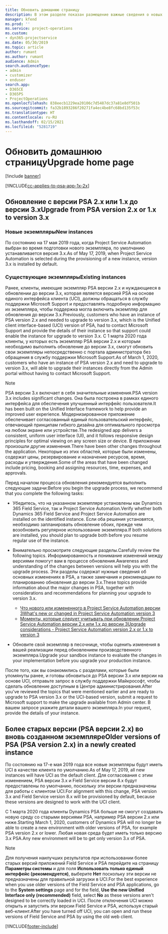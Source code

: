 ```yaml
---
title: Обновить домашнюю страницу
description: В этом разделе показан размещение важные сведения о новых возможностях и измененных в Dynamics 365 Project Service Automation, и о процессе обновления до новейшей версии.
manager: kfend
ms.prod: ''
ms.service: project-operations
ms.custom:
- dyn365-projectservice
ms.date: 05/30/2019
ms.topic: article
author: rumant
ms.author: rumant
audience: Admin
search.audienceType:
- admin
- customizer
- enduser
search.app:
- D365CE
- D365PS
- ProjectOperations
ms.openlocfilehash: 838eecb1229ea20106c7d5487dc37a81e8df501b
ms.sourcegitcommit: fa32b1893286f20271fa4ec4be8fc68bd135f53c
ms.translationtype: HT
ms.contentlocale: ru-RU
ms.lasthandoff: 02/15/2021
ms.locfileid: "5281719"
---
```

# <a name="upgrade-home-page"></a><span data-ttu-id="45b3a-103">Обновить домашнюю страницу</span><span class="sxs-lookup"><span data-stu-id="45b3a-103">Upgrade home page</span></span>

[!include [banner](../includes/psa-now-project-operations.md)]

[!INCLUDE[cc-applies-to-psa-app-1x-2x](../includes/cc-applies-to-psa-app-1x-2x.md)]

## <a name="upgrade-from-psa-version-2x-or-1x-to-version-3x"></a><span data-ttu-id="45b3a-104">Обновление с версии PSA 2.x или 1.x до версии 3.x</span><span class="sxs-lookup"><span data-stu-id="45b3a-104">Upgrade from PSA version 2.x or 1.x to version 3.x</span></span>

### <a name="new-instances"></a><span data-ttu-id="45b3a-105">Новые экземпляры</span><span class="sxs-lookup"><span data-stu-id="45b3a-105">New instances</span></span>

<span data-ttu-id="45b3a-106">По состоянию на 17 мая 2019 года, когда Project Service Automation выбран во время подготовки нового экземпляра, по умолчанию устанавливается версия 3.x.</span><span class="sxs-lookup"><span data-stu-id="45b3a-106">As of May 17, 2019, when Project Service Automation is selected during the provisioning of a new instance, version 3.x is installed by default.</span></span>

### <a name="existing-instances"></a><span data-ttu-id="45b3a-107">Существующие экземпляры</span><span class="sxs-lookup"><span data-stu-id="45b3a-107">Existing instances</span></span>

<span data-ttu-id="45b3a-108">Ранее, клиенты, имеющие экземпляр PSA версии 2.x и нуждающиеся в обновлении до версии 3.x, которая является версией PSA на основе единого интерфейса клиента (UCI), должны обращаться в службу поддержки Microsoft Support и предоставлять подробную информацию их экземпляра, чтобы поддержка могла включить экземпляр для обновления до версии 3.x.</span><span class="sxs-lookup"><span data-stu-id="45b3a-108">Previously, customers who have an instance of PSA version 2.x and needed to upgrade to version 3.x, which is the Unified client interface-based (UCI) version of PSA, had to contact Microsoft Support and provide the details of their instance so that support could enable the instance for upgrade to version 3.x.</span></span> <span data-ttu-id="45b3a-109">С 1 марта 2020 года клиенты, у которых есть экземпляр PSA версии 2.x и которым необходимо выполнить обновление до версии 3.x, смогут обновить свои экземпляры непосредственно с портала администратора без обращения в службу поддержки Microsoft Support.</span><span class="sxs-lookup"><span data-stu-id="45b3a-109">As of March 1, 2020, customers who have an instance of PSA version 2.x and need to upgrade to version 3.x, will able to upgrade their instances directly from the Admin portal without having to contact Microsoft Support.</span></span>  

> [!NOTE]
> <span data-ttu-id="45b3a-110">PSA версии 3.x включает в себя значительные изменения.</span><span class="sxs-lookup"><span data-stu-id="45b3a-110">PSA version 3.x includes significant changes.</span></span> <span data-ttu-id="45b3a-111">Она была построена в рамках единого интерфейса для обеспечения улучшенный интерфейс пользователя.</span><span class="sxs-lookup"><span data-stu-id="45b3a-111">It has been built on the Unified Interface framework to help provide an improved user experience.</span></span> <span data-ttu-id="45b3a-112">Модернизированное приложение обеспечивает согласованный единый пользовательский интерфейс, отвечающий принципам гибкого дизайна для оптимального просмотра на любом экране или устройстве.</span><span class="sxs-lookup"><span data-stu-id="45b3a-112">The redesigned app delivers a consistent, uniform user interface (UI), and it follows responsive design principles for optimal viewing on any screen size or device.</span></span> <span data-ttu-id="45b3a-113">В приложении произошли другие изменения.</span><span class="sxs-lookup"><span data-stu-id="45b3a-113">There have been other changes throughout the application.</span></span> <span data-ttu-id="45b3a-114">Некоторые из этих областей, которые были изменены, содержат цены, резервирование и назначение ресурсов, время, расходы и утверждения.</span><span class="sxs-lookup"><span data-stu-id="45b3a-114">Some of the areas that have been changed include pricing, booking and assigning resources, time, expenses, and approvals.</span></span>

<span data-ttu-id="45b3a-115">Перед началом процесса обновления рекомендуется выполнить следующие задачи:</span><span class="sxs-lookup"><span data-stu-id="45b3a-115">Before you begin the upgrade process, we recommend that you complete the following tasks:</span></span>

- <span data-ttu-id="45b3a-116">Убедитесь, что на указанном экземпляре установлены как Dynamics 365 Field Service, так и Project Service Automation.</span><span class="sxs-lookup"><span data-stu-id="45b3a-116">Verify whether both Dynamics 365 Field Service and Project Service Automation are installed on the identified instance.</span></span> <span data-ttu-id="45b3a-117">Если оба решения установятся, необходимо запланировать обновление обоих, прежде чем возобновить регулярное использование экземпляра.</span><span class="sxs-lookup"><span data-stu-id="45b3a-117">If both solutions are installed, you should plan to upgrade both before you resume regular use of the instance.</span></span>
- <span data-ttu-id="45b3a-118">Внимательно просмотрите следующие разделы.</span><span class="sxs-lookup"><span data-stu-id="45b3a-118">Carefully review the following topics.</span></span> <span data-ttu-id="45b3a-119">Информированность и понимание изменений между версиями помогут вам в процессе обновления.</span><span class="sxs-lookup"><span data-stu-id="45b3a-119">Awareness and understanding of the changes between versions will help you with the upgrade process.</span></span> <span data-ttu-id="45b3a-120">Эти разделы содержат нужные сведения об основных изменениях в PSA, а также замечания и рекомендации по планированию обновления до версии 3.x.</span><span class="sxs-lookup"><span data-stu-id="45b3a-120">These topics provide information about the major changes in PSA, together with considerations and recommendations for planning your upgrade to version 3.x.</span></span>

    - [<span data-ttu-id="45b3a-121">Что нового или измененного в Project Service Automation версии 3</span><span class="sxs-lookup"><span data-stu-id="45b3a-121">What's new or changed in Project Service Automation version 3</span></span>](whats-new-changed-v3.md)
    - [<span data-ttu-id="45b3a-122">Моменты, которые следует учитывать при обновлении Project Service Automation версии 2.x или 1.x до версии 3</span><span class="sxs-lookup"><span data-stu-id="45b3a-122">Upgrade considerations - Project Service Automation version 2.x or 1.x to version 3</span></span>](upgrade-v3.md)

- <span data-ttu-id="45b3a-123">Обновите свой экземпляр в песочнице, чтобы оценить изменения в вашей реализации перед обновлением производственного экземпляра.</span><span class="sxs-lookup"><span data-stu-id="45b3a-123">Upgrade your sandbox instance to evaluate the changes in your implementation before you upgrade your production instance.</span></span>

<span data-ttu-id="45b3a-124">После того, как вы ознакомились с разделами, которые были упомянуты ранее, и готовы обновиться до PSA версии 3.x или версии на основе UCI, отправьте запрос в службу поддержки Майкрософт, чтобы сделать обновление доступным в Центре администрирования.</span><span class="sxs-lookup"><span data-stu-id="45b3a-124">After you've reviewed the topics that were mentioned earlier and are ready to upgrade to PSA version 3.x or the UCI-based version, submit a request to Microsoft support to make the upgrade available from Admin center.</span></span> <span data-ttu-id="45b3a-125">В вашем запросе укажите детали вашего экземпляра.</span><span class="sxs-lookup"><span data-stu-id="45b3a-125">In your request, provide the details of your instance.</span></span>

## <a name="older-versions-of-psa-psa-version-2x-in-a-newly-created-instance"></a><span data-ttu-id="45b3a-126">Более старых версии (PSA версии 2.x) во вновь созданном экземпляре</span><span class="sxs-lookup"><span data-stu-id="45b3a-126">Older versions of PSA (PSA version 2.x) in a newly created instance</span></span>

<span data-ttu-id="45b3a-127">По состоянию на 17-е мая 2019 года все новые экземпляры будут иметь UCI в качестве клиента по умолчанию.</span><span class="sxs-lookup"><span data-stu-id="45b3a-127">As of May 17, 2019, all new instances will have UCI as the default client.</span></span> <span data-ttu-id="45b3a-128">Для согласования с этим изменением, PSA версии 3.x и Field Service версии 8.x будут предоставлены по умолчанию, поскольку эти версии предназначены для работы с клиентом UCI.</span><span class="sxs-lookup"><span data-stu-id="45b3a-128">For alignment with this change, PSA version 3.x and Field Service version 8.x will be provisioned by default, because these versions are designed to work with the UCI client.</span></span>

<span data-ttu-id="45b3a-129">С 1 марта 2020 года клиенты Dynamics PSA больше не смогут создавать новую среду со старыми версиями PSA, например PSA версии 2.x или ниже.</span><span class="sxs-lookup"><span data-stu-id="45b3a-129">Starting March 1, 2020, customers of Dynamics PSA will no longer be able to create a new environment with older versions of PSA, for example PSA version 2.x or lower.</span></span> <span data-ttu-id="45b3a-130">Любая новая среда будет иметь только версию 3.x PSA.</span><span class="sxs-lookup"><span data-stu-id="45b3a-130">Any new environment will be to get only version 3.x of PSA.</span></span>

> [!NOTE]
> <span data-ttu-id="45b3a-131">Для получения наилучших результатов при использовании более старых версий приложений Field Service и PSA перейдите на страницу **Параметры системы** и для поля **Использовать только единый интерфейс (рекомендуется)**, выберите **Нет** поскольку эти версии не предназначены для правильной загрузки в UCI.</span><span class="sxs-lookup"><span data-stu-id="45b3a-131">For the best experience when you use older versions of the Field Service and PSA applications, go to the **System settings** page and for the field, **Use the new Unified Interface only (recommended)** field, select **No** as these versions aren't designed to be correctly loaded in UCI.</span></span> <span data-ttu-id="45b3a-132">После отключения UCI можно открыть и запустить эти версии Field Service и PSA, используя старый веб-клиент.</span><span class="sxs-lookup"><span data-stu-id="45b3a-132">After you have turned off UCI, you can open and run these versions of Field Service and PSA by using the old web client.</span></span> 


[!INCLUDE[footer-include](../includes/footer-banner.md)]